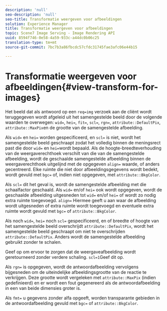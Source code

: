 ```yaml
---
description: 'null'
seo-description: 'null'
seo-title: Transformatie weergeven voor afbeeldingen
solution: Experience Manager
title: Transformatie weergeven voor afbeeldingen
topic: Scene7 Image Serving - Image Rendering API
uuid: 8594f746-0e58-4a59-933c-a44dc0b06c25
translation-type: tm+mt
source-git-commit: 7bc7b3a86fbcdc57cfdc31745fae3afc06e44b15

---
```



# Transformatie weergeven voor afbeeldingen{#view-transform-for-images}

Het beeld dat als antwoord op een `req=img` verzoek aan de cliënt wordt teruggegeven wordt afgeleid uit het samengestelde beeld door de volgende waarden te overwegen: `wid=`, `hei=`, `fit=`, `scl=`, `rgn=`, `attribute::DefaultPix`, `attribute::MaxPix`en de grootte van de samengestelde afbeelding.

Als `wid=` en `hei=` worden gespecificeerd, en `scl=` is niet, wordt het samengestelde beeld geschraapt zodat het volledig binnen de meningsrect past die door `wid=` en `hei=`wordt bepaald. Als de hoogte-breedteverhouding van de weergaverechthoek verschilt van die van de samengestelde afbeelding, wordt de geschaalde samengestelde afbeelding binnen de weergaverechthoek uitgelijnd met de opgegeven `align=` waarde, of anders gecentreerd. Elke ruimte die niet door afbeeldingsgegevens wordt bedekt, wordt gevuld met `bgc=` of, indien niet opgegeven, met `attribute::BkgColor`.

Als `scl=` dit het geval is, wordt de samengestelde afbeelding met die schaalfactor geschaald. Als `wid=` en/of `hei=` ook wordt opgegeven, wordt de geschaalde afbeelding uitgesneden tot `wid=` en/of `hei=` of wordt zo nodig extra ruimte toegevoegd. `align=` Hiermee geeft u aan waar de afbeelding wordt uitgesneden of extra ruimte wordt toegevoegd en eventuele extra ruimte wordt gevuld met `bgc=` of `attribute::BkgColor`.

Als noch `wid=`, `hei=` noch `scl=` gespecificeerd, en of breedte of hoogte van het samengestelde beeld overschrijdt `attribute::DefaultPix`, wordt het samengestelde beeld geschraapt om niet te overschrijden `attribute::DefaultPix`. Anders wordt de samengestelde afbeelding gebruikt zonder te schalen.

Geef op om ervoor te zorgen dat de weergaveafbeelding wordt geretourneerd zonder verdere schaling. `scl=1`Geef dit op.

Als `rgn=` is opgegeven, wordt de antwoordafbeelding vervolgens bijgesneden om de uiteindelijke afbeeldingsgrootte van de reactie te verkrijgen. Deze grootte wordt vergeleken met `attribute::MaxPix` (indien gedefinieerd) en er wordt een fout gegenereerd als de antwoordafbeelding in een van beide dimensies groter is.

Als `fmt=` u gegevens zonder alfa opgeeft, worden transparante gebieden in de antwoordafbeelding gevuld met `bgc=` of `attribute::BkgColor`.
